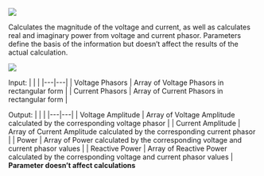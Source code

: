 ﻿![](https://lh5.googleusercontent.com/d4JQfzJo6zC9CUFrBRPLhMkrMbxPWQKzkDQvbsryogLlv9uOQDgalUD7FENgu0GWtia4QayCTZ7JTovvv2nmIjGWO9O1wb9BZxFW2Mi2VfOnZlMQaLfrdnkXPo7qcADWEtAbjAOh)

Calculates the magnitude of the voltage and current, as well as calculates real and imaginary power from voltage and current phasor. Parameters define the basis of the information but doesn’t affect the results of the actual calculation.

  

![](https://lh4.googleusercontent.com/_BSIp01R5RIlQR1AajB1pyQIBiX4nTDrusqm3oG76qJ6cNE-fl2hZq6gkHPYDcHNj6BecXNy_q2ZgHQZHmsQKXGNzGOTDOS0rAl4ep8nzlrhimuPi8LcCu4usdWnZovypovXyPu8)

Input:
|  |  |
|---|---|
| Voltage Phasors | Array of Voltage Phasors in rectangular form |
| Current Phasors | Array of Current Phasors in rectangular form |

Output:
|  |  |
|---|---|
| Voltage Amplitude | Array of Voltage Amplitude calculated by the corresponding voltage phasor |
| Current Amplitude | Array of Current Amplitude calculated by the corresponding current phasor |
| Power | Array of Power calculated by the corresponding voltage and current phasor values |
| Reactive Power | Array of Reactive Power calculated by the corresponding voltage and current phasor values |
**Parameter doesn’t affect calculations**
